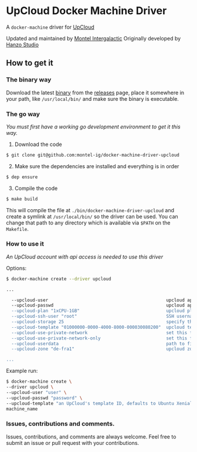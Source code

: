 # UpCloud Docker Machine Driver

A `docker-machine` driver for [UpCloud](https://www.upcloud.com/)

Updated and maintained by [Montel Intergalactic](https://www.montel.fi)
Originally developed by [Hanzo Studio](https://hanzo.es/)

## How to get it

### The binary way

Download the latest
[binary](https://github.com/montel-ig/docker-machine-driver-upcloud/releases/download/0/docker-machine-driver-upcloud) from the
[releases](https://github.com/montel-ig/docker-machine-driver-upcloud/releases) page,
place it somewhere in your path, like `/usr/local/bin/` and make sure the binary is executable.

### The go way

_You must first have a working go development environment to get it this way._

1. Download the code
```bash
$ git clone git@github.com:montel-ig/docker-machine-driver-upcloud
```

2. Make sure the dependencies are installed and everything is in order
```bash
$ dep ensure
```

3. Compile the code
```bash
$ make build
```

This will compile the file at `./bin/docker-machine-driver-upcloud` and create a symlink at `/usr/local/bin/` so the driver can be used. You can change that path to any directory which is available via `$PATH` on the `Makefile`.

### How to use it

_An UpCloud account with api access is needed to use this driver_

Options:

```bash
$ docker-machine create --driver upcloud

...

  --upcloud-user                                             upcloud api access user [$UPCLOUD_USER]
  --upcloud-passwd                                           upcloud api access user's password [$UPCLOUD_PASSWD]
  --upcloud-plan "1xCPU-1GB"                                 upcloud plan [$UPCLOUD_PLAN]
  --upcloud-ssh-user "root"                                  SSH username [$UPCLOUD_SSH_USER]
  --upcloud-storage 25                                       specify the storage available for the server [$UPCLOUD_STORAGE]
  --upcloud-template "01000000-0000-4000-8000-000030080200"  upcloud template [$UPCLOUD_TEMPLATE]
  --upcloud-use-private-network                              set this flag to use private networking [$UPCLOUD_USE_PRIVATE_NETWORK]
  --upcloud-use-private-network-only                         set this flag to only use private networking [$UPCLOUD_USE_PRIVATE_NETWORK_ONLY]
  --upcloud-userdata                                         path to file with cloud-init user-data [$UPCLOUD_USERDATA]
  --upcloud-zone "de-fra1"                                   upcloud zone [$UPCLOUD_ZONE]

...

```

Example run:

```bash
$ docker-machine create \
--driver upcloud \
--upcloud-user "user" \
--upcloud-passwd "password" \
--upcloud-template "an UpCloud's template ID, defaults to Ubuntu Xenial" \
machine_name
```

### Issues, contributions and comments.

Issues, contributions, and comments are always welcome. Feel free to submit an issue or pull request with your contributions.
